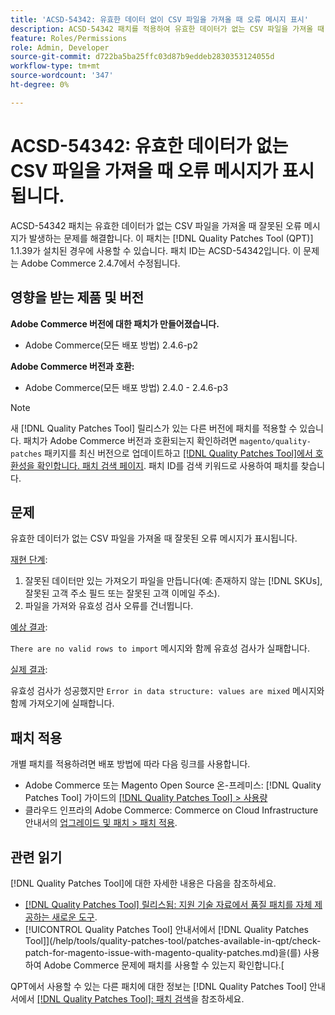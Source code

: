 ```yaml
---
title: 'ACSD-54342: 유효한 데이터 없이 CSV 파일을 가져올 때 오류 메시지 표시'
description: ACSD-54342 패치를 적용하여 유효한 데이터가 없는 CSV 파일을 가져올 때 잘못된 오류 메시지가 발생하는 Adobe Commerce 문제를 해결합니다.
feature: Roles/Permissions
role: Admin, Developer
source-git-commit: d722ba5ba25ffc03d87b9eddeb2830353124055d
workflow-type: tm+mt
source-wordcount: '347'
ht-degree: 0%

---
```


# ACSD-54342: 유효한 데이터가 없는 CSV 파일을 가져올 때 오류 메시지가 표시됩니다.

ACSD-54342 패치는 유효한 데이터가 없는 CSV 파일을 가져올 때 잘못된 오류 메시지가 발생하는 문제를 해결합니다. 이 패치는 [!DNL Quality Patches Tool (QPT)] 1.1.39가 설치된 경우에 사용할 수 있습니다. 패치 ID는 ACSD-54342입니다. 이 문제는 Adobe Commerce 2.4.7에서 수정됩니다.

## 영향을 받는 제품 및 버전

**Adobe Commerce 버전에 대한 패치가 만들어졌습니다.**

* Adobe Commerce(모든 배포 방법) 2.4.6-p2

**Adobe Commerce 버전과 호환:**

* Adobe Commerce(모든 배포 방법) 2.4.0 - 2.4.6-p3

>[!NOTE]
>
>새 [!DNL Quality Patches Tool] 릴리스가 있는 다른 버전에 패치를 적용할 수 있습니다. 패치가 Adobe Commerce 버전과 호환되는지 확인하려면 `magento/quality-patches` 패키지를 최신 버전으로 업데이트하고 [[!DNL Quality Patches Tool]에서 호환성을 확인합니다. 패치 검색 페이지](https://experienceleague.adobe.com/tools/commerce-quality-patches/index.html). 패치 ID를 검색 키워드로 사용하여 패치를 찾습니다.

## 문제

유효한 데이터가 없는 CSV 파일을 가져올 때 잘못된 오류 메시지가 표시됩니다.

<u>재현 단계</u>:

1. 잘못된 데이터만 있는 가져오기 파일을 만듭니다(예: 존재하지 않는 [!DNL SKUs], 잘못된 고객 주소 필드 또는 잘못된 고객 이메일 주소).
1. 파일을 가져와 유효성 검사 오류를 건너뜁니다.

<u>예상 결과</u>:

`There are no valid rows to import` 메시지와 함께 유효성 검사가 실패합니다.

<u>실제 결과</u>:

유효성 검사가 성공했지만 `Error in data structure: values are mixed` 메시지와 함께 가져오기에 실패합니다.

## 패치 적용

개별 패치를 적용하려면 배포 방법에 따라 다음 링크를 사용합니다.

* Adobe Commerce 또는 Magento Open Source 온-프레미스: [!DNL Quality Patches Tool] 가이드의 [[!DNL Quality Patches Tool] > 사용량](https://experienceleague.adobe.com/docs/commerce-operations/tools/quality-patches-tool/usage.html)
* 클라우드 인프라의 Adobe Commerce: Commerce on Cloud Infrastructure 안내서의 [업그레이드 및 패치 > 패치 적용](https://experienceleague.adobe.com/docs/commerce-cloud-service/user-guide/develop/upgrade/apply-patches.html).

## 관련 읽기

[!DNL Quality Patches Tool]에 대한 자세한 내용은 다음을 참조하세요.

* [[!DNL Quality Patches Tool] 릴리스됨: 지원 기술 자료에서 품질 패치를 자체 제공하는 새로운 도구](https://experienceleague.adobe.com/en/docs/commerce-knowledge-base/kb/announcements/commerce-announcements/magento-quality-patches-released-new-tool-to-self-serve-quality-patches).
* [!UICONTROL Quality Patches Tool] 안내서에서  [!DNL Quality Patches Tool]](/help/tools/quality-patches-tool/patches-available-in-qpt/check-patch-for-magento-issue-with-magento-quality-patches.md)을(를) 사용하여 Adobe Commerce 문제에 패치를 사용할 수 있는지 확인합니다.[


QPT에서 사용할 수 있는 다른 패치에 대한 정보는 [!DNL Quality Patches Tool] 안내서에서 [[!DNL Quality Patches Tool]: 패치 검색](https://experienceleague.adobe.com/tools/commerce-quality-patches/index.html)을 참조하세요.
